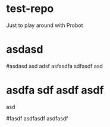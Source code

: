 # test-repo
Just to play around with Probot

# asdasd

#asdasd
asd adsf asfasdfa sdfasdf 
asd

# asdfa sdf asdf asdf
asd

#fasdf asdfasdf
asdfasdf
